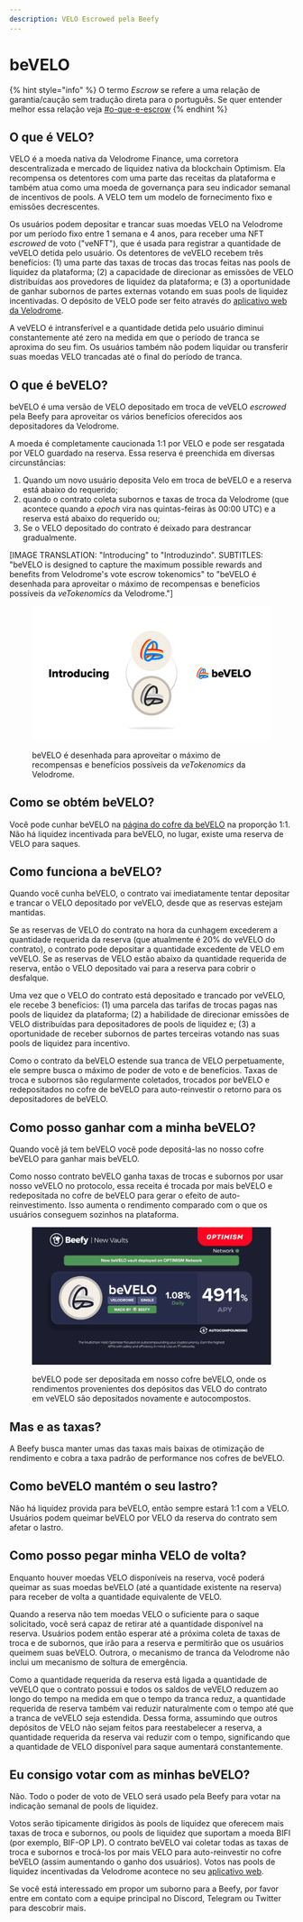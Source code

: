 ```yaml
---
description: VELO Escrowed pela Beefy
---
```


# beVELO

{% hint style="info" %}
O termo _Escrow_ se refere a uma relação de garantia/caução sem tradução direta para o português. Se quer entender melhor essa relação veja [#o-que-e-escrow](./#o-que-e-escrow "mention")
{% endhint %}

## O que é VELO?

VELO é a moeda nativa da Velodrome Finance, uma corretora descentralizada e mercado de liquidez nativa da blockchain Optimism. Ela recompensa os detentores com uma parte das receitas da plataforma e também atua como uma moeda de governança para seu indicador semanal de incentivos de pools. A VELO tem um modelo de fornecimento fixo e emissões decrescentes.

Os usuários podem depositar e trancar suas moedas VELO na Velodrome por um período fixo entre 1 semana e 4 anos, para receber uma NFT _escrowed_ de voto ("veNFT"), que é usada para registrar a quantidade de veVELO detida pelo usuário. Os detentores de veVELO recebem três benefícios: (1) uma parte das taxas de trocas das trocas feitas nas pools de liquidez da plataforma; (2) a capacidade de direcionar as emissões de VELO distribuídas aos provedores de liquidez da plataforma; e (3) a oportunidade de ganhar subornos de partes externas votando em suas pools de liquidez incentivadas. O depósito de VELO pode ser feito através do [aplicativo web da Velodrome](https://app.velodrome.finance/vest).

A veVELO é intransferível e a quantidade detida pelo usuário diminui constantemente até zero na medida em que o período de tranca se aproxima do seu fim. Os usuários também não podem liquidar ou transferir suas moedas VELO trancadas até o final do período de tranca.

## O que é beVELO?

beVELO é uma versão de VELO depositado em troca de veVELO _escrowed_ pela Beefy para aproveitar os vários benefícios oferecidos aos depositadores da Velodrome.

A moeda é completamente caucionada 1:1 por VELO e pode ser resgatada por VELO guardado na reserva. Essa reserva é preenchida em diversas circunstâncias:

1. Quando um novo usuário deposita Velo em troca de beVELO e a reserva está abaixo do requerido;
2. quando o contrato coleta subornos e taxas de troca da Velodrome (que acontece quando a _epoch_ vira nas quintas-feiras às 00:00 UTC) e a reserva está abaixo do requerido ou;
3. Se o VELO depositado do contrato é deixado para destrancar gradualmente.

\[IMAGE TRANSLATION: "Introducing" to "Introduzindo". SUBTITLES: "beVELO is designed to capture the maximum possible rewards and benefits from Velodrome's vote escrow tokenomics" to "beVELO é desenhada para aproveitar o máximo de recompensas e benefícios possíveis da _veTokenomics_ da Velodrome."]

<figure><img src="../../.gitbook/assets/image (47).png" alt=""><figcaption><p>beVELO é desenhada para aproveitar o máximo de recompensas e benefícios possíveis da <em>veTokenomics</em> da Velodrome.</p></figcaption></figure>

## Como se obtém beVELO?

Você pode cunhar beVELO na [página do cofre da beVELO](https://app.beefy.finance/vault/beefy-bevelo) na proporção 1:1. Não há liquidez incentivada para beVELO, no lugar, existe uma reserva de VELO para saques.

## Como funciona a beVELO?

Quando você cunha beVELO, o contrato vai imediatamente tentar depositar e trancar o VELO depositado por veVELO, desde que as reservas estejam mantidas.

Se as reservas de VELO do contrato na hora da cunhagem excederem a quantidade requerida da reserva (que atualmente é 20% do veVELO do contrato), o contrato pode depositar a quantidade excedente de VELO em veVELO. Se as reservas de VELO estão abaixo da quantidade requerida de reserva, então o VELO depositado vai para a reserva para cobrir o desfalque.

Uma vez que o VELO do contrato está depositado e trancado por veVELO, ele recebe 3 benefícios: (1) uma parcela das tarifas de trocas pagas nas pools de liquidez da plataforma; (2) a habilidade de direcionar emissões de VELO distribuídas para depositadores de pools de liquidez e; (3) a oportunidade de receber subornos de partes terceiras votando nas suas pools de liquidez para incentivo.

Como o contrato da beVELO estende sua tranca de VELO perpetuamente, ele sempre busca o máximo de poder de voto e de benefícios. Taxas de troca e subornos são regularmente coletados, trocados por beVELO e redepositados no cofre de beVELO para auto-reinvestir o retorno para os depositadores de beVELO.

## &#x20;Como posso ganhar com a minha beVELO?

Quando você já tem beVELO você pode depositá-las no nosso cofre beVELO para ganhar mais beVELO.

Como nosso contrato beVELO ganha taxas de trocas e subornos por usar nosso veVELO no protocolo, essa receita é trocada por mais beVELO e redepositada no cofre de beVELO para gerar o efeito de auto-reinvestimento. Isso aumenta o rendimento comparado com o que os usuários conseguem sozinhos na plataforma.

<figure><img src="../../.gitbook/assets/image (58).png" alt=""><figcaption><p>beVELO pode ser depositada em nosso cofre beVELO, onde os rendimentos provenientes dos depósitos das VELO do contrato em veVELO são depositados novamente e autocompostos.</p></figcaption></figure>

## Mas e as taxas?

A Beefy busca manter umas das taxas mais baixas de otimização de rendimento e cobra a taxa padrão de performance nos cofres de beVELO.

## Como beVELO mantém o seu lastro?

Não há liquidez provida para beVELO, então sempre estará 1:1 com a VELO. Usuários podem queimar beVELO por VELO da reserva do contrato sem afetar o lastro.

## Como posso pegar minha VELO de volta?

Enquanto houver moedas VELO disponíveis na reserva, você poderá queimar as suas moedas beVELO (até a quantidade existente na reserva) para receber de volta a quantidade equivalente de VELO.

Quando a reserva não tem moedas VELO o suficiente para o saque solicitado, você será capaz de retirar até a quantidade disponível na reserva. Usuários podem então esperar até a próxima coleta de taxas de troca e de subornos, que irão para a reserva e permitirão que os usuários queimem suas beVELO. Outrora, o mecanismo de tranca da Velodrome não inclui um mecanismo de soltura de emergência.

Como a quantidade requerida da reserva está ligada a quantidade de veVELO que o contrato possui e todos os saldos de veVELO reduzem ao longo do tempo na medida em que o tempo da tranca reduz, a quantidade requerida de reserva também vai reduzir naturalmente com o tempo até que a tranca de veVELO seja estendida. Dessa forma, assumindo que outros depósitos de VELO não sejam feitos para reestabelecer a reserva, a quantidade requerida da reserva vai reduzir com o tempo, significando que a quantidade de VELO disponível para saque aumentará constantemente.

## Eu consigo votar com as minhas beVELO?

Não. Todo o poder de voto de VELO será usado pela Beefy para votar na indicação semanal de pools de liquidez.

Votos serão tipicamente dirigidos às pools de liquidez que oferecem mais taxas de troca e subornos, ou pools de liquidez que suportam a moeda BIFI (por exemplo, BIF-OP LP). O contrato beVELO vai coletar todas as taxas de troca e subornos e trocá-los por mais VELO para auto-reinvestir no cofre beVELO (assim aumentando o ganho dos usuários). Votos nas pools de liquidez incentivadas da Velodrome acontece no seu [aplicativo web](https://app.velodrome.finance/vote).

Se você está interessado em propor um suborno para a Beefy, por favor entre em contato com a equipe principal no Discord, Telegram ou Twitter para descobrir mais.
